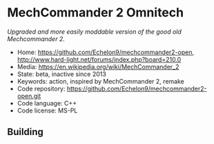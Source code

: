 # MechCommander 2 Omnitech

_Upgraded and more easily moddable version of the good old Mechcommander 2._

- Home: https://github.com/Echelon9/mechcommander2-open, http://www.hard-light.net/forums/index.php?board=210.0
- Media: https://en.wikipedia.org/wiki/MechCommander_2
- State: beta, inactive since 2013
- Keywords: action, inspired by MechCommander 2, remake
- Code repository: https://github.com/Echelon9/mechcommander2-open.git
- Code language: C++
- Code license: MS-PL

## Building

